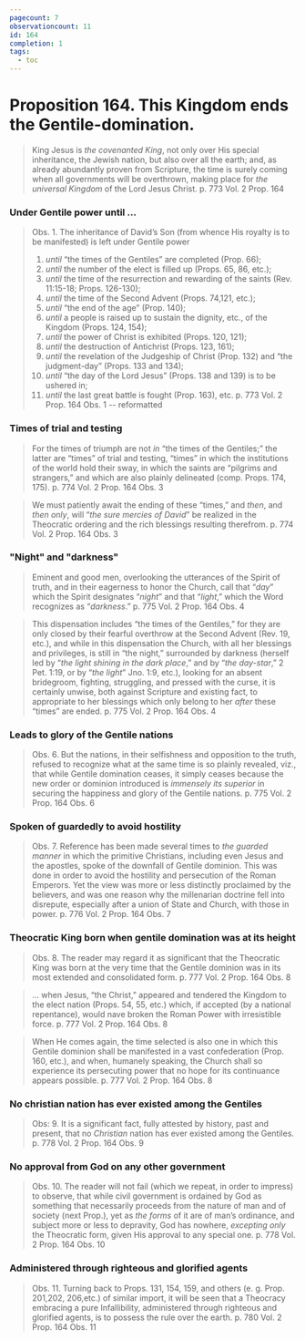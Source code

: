 ```yaml
---
pagecount: 7
observationcount: 11
id: 164
completion: 1
tags:
  - toc
---
```

# Proposition 164. This Kingdom ends the Gentile-domination.

>King Jesus is *the covenanted King*, not only over His special inheritance, the Jewish nation, but also over all the earth; and, as already abundantly proven from Scripture, the time is surely coming when all governments will be overthrown, making place for *the universal Kingdom* of the Lord Jesus Christ.
>p. 773 Vol. 2 Prop. 164
### Under Gentile power until ...
>Obs. 1. The inheritance of David’s Son (from whence His royalty is to be manifested) is left under Gentile power 
>1. *until* “the times of the Gentiles” are completed (Prop. 66); 
>2. *until* the number of the elect is filled up (Props. 65, 86, etc.); 
>3. *until* the time of the resurrection and rewarding of the saints (Rev. 11:15-18; Props. 126-130); 
>4. *until* the time of the Second Advent (Props. 74,121, etc.); 
>5. *until* “the end of the age” (Prop. 140); 
>6. *until* a people is raised up to sustain the dignity, etc., of the Kingdom (Props. 124, 154); 
>7. *until* the power of Christ is exhibited (Props. 120, 121); 
>8. *until* the destruction of Antichrist (Props. 123, 161); 
>9. *until* the revelation of the Judgeship of Christ (Prop. 132) and “the judgment-day” (Props. 133 and 134); 
>10. *until* “the day of the Lord Jesus” (Props. 138 and 139) is to be ushered in; 
>11. *until* the last great battle is fought (Prop. 163), etc.
>p. 773 Vol. 2 Prop. 164 Obs. 1 -- reformatted
### Times of trial and testing
>For the times of triumph are not *in* “the times of the Gentiles;” the latter are “times” of trial and testing, “times” in which the institutions of the world hold their sway, in which the saints are “pilgrims and strangers,” and which are also plainly delineated (comp. Props. 174, 175).
>p. 774 Vol. 2 Prop. 164 Obs. 3

>We must patiently await the ending of these “times,” and *then*, and *then only*, will “*the sure mercies of David*” be realized in the Theocratic ordering and the rich blessings resulting therefrom.
>p. 774 Vol. 2 Prop. 164 Obs. 3
### "Night" and "darkness"
>Eminent and good men, overlooking the utterances of the Spirit of truth, and in their eagerness to honor the Church, call that “*day*” which the Spirit designates “*night*” and that “*light*,” which the Word recognizes as “*darkness*.”
>p. 775 Vol. 2 Prop. 164 Obs. 4

>This dispensation includes “the times of the Gentiles,” for they are only closed by their fearful overthrow at the Second Advent (Rev. 19, etc.), and while in this dispensation the Church, with all her blessings and privileges, is still in “the night,” surrounded by darkness (herself led by “*the light shining in the dark place*,” and by “*the day-star*,” 2 Pet. 1:19, or by “*the light*” Jno. 1:9, etc.), looking for an absent bridegroom, fighting, struggling, and pressed with the curse, it is certainly unwise, both against Scripture and existing fact, to appropriate to her blessings which only belong to her *after* these “times” are ended.
>p. 775 Vol. 2 Prop. 164 Obs. 4
### Leads to glory of the Gentile nations
>Obs. 6. But the nations, in their selfishness and opposition to the truth, refused to recognize what at the same time is so plainly revealed, viz., that while Gentile domination ceases, it simply ceases because the new order or dominion introduced is *immensely its superior* in securing the happiness and glory of the Gentile nations.
>p. 775 Vol. 2 Prop. 164 Obs. 6
### Spoken of guardedly to avoid hostility
>Obs. 7. Reference has been made several times to *the guarded manner* in which the primitive Christians, including even Jesus and the apostles, spoke of the downfall of Gentile dominion. This was done in order to avoid the hostility and persecution of the Roman Emperors. Yet the view was more or less distinctly proclaimed by the believers, and was one reason why the millenarian doctrine fell into disrepute, especially after a union of State and Church, with those in power.
>p. 776 Vol. 2 Prop. 164 Obs. 7
### Theocratic King born when gentile domination was at its height
>Obs. 8. The reader may regard it as significant that the Theocratic King was born at the very time that the Gentile dominion was in its most extended and consolidated form.
>p. 777 Vol. 2 Prop. 164 Obs. 8

>... when Jesus, “the Christ,” appeared and tendered the Kingdom to the elect nation (Props. 54, 55, etc.) which, if accepted (by a national repentance), would nave broken the Roman Power with irresistible force.
>p. 777 Vol. 2 Prop. 164 Obs. 8

>When He comes again, the time selected is also one in which this Gentile dominion shall be manifested in a vast confederation (Prop. 160, etc.), and when, humanely speaking, the Church shall so experience its persecuting power that no hope for its continuance appears possible.
>p. 777 Vol. 2 Prop. 164 Obs. 8
### No christian nation has ever existed among the Gentiles
>Obs: 9. It is a significant fact, fully attested by history, past and present, that no *Christian* nation has ever existed among the Gentiles.
>p. 778 Vol. 2 Prop. 164 Obs. 9
### No approval from God on any other government
>Obs. 10. The reader will not fail (which we repeat, in order to impress) to observe, that while civil government is ordained by God as something that necessarily proceeds from the nature of man and of society (next Prop.), yet as *the forms* of it are of man’s ordinance, and subject more or less to depravity, God has nowhere, *excepting only* the Theocratic form, given His approval to any special one.
>p. 778 Vol. 2 Prop. 164 Obs. 10
### Administered through righteous and glorified agents
>Obs. 11. Turning back to Props. 131, 154, 159, and others (e. g. Prop. 201,202, 206,etc.) of similar import, it will be seen that a Theocracy embracing a pure Infallibility, administered through righteous and glorified agents, is to possess the rule over the earth.
>p. 780 Vol. 2 Prop. 164 Obs. 11